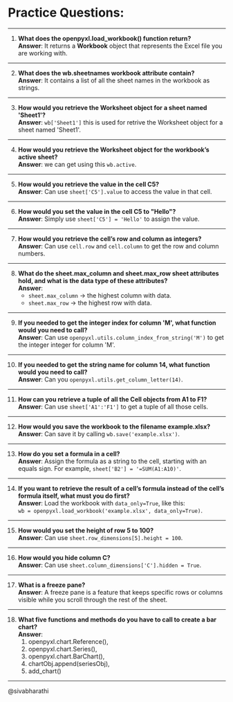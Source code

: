 # Practice Questions:

---

1. **What does the openpyxl.load_workbook() function return?**  
   **Answer**: It returns a **Workbook** object that represents the Excel file you are working with.

---

2. **What does the wb.sheetnames workbook attribute contain?**  
   **Answer**: It contains a list of all the sheet names in the workbook as strings.

---

3. **How would you retrieve the Worksheet object for a sheet named 'Sheet1'?**  
   **Answer**:  `wb['Sheet1']` this is used for retrive the Worksheet object for a sheet named 'Sheet1'.         

---

4. **How would you retrieve the Worksheet object for the workbook’s active sheet?**  
   **Answer**: we can get using this `wb.active`.

---

5. **How would you retrieve the value in the cell C5?**  
   **Answer**: Can use `sheet['C5'].value` to access the value in that cell.

---

6. **How would you set the value in the cell C5 to "Hello"?**  
   **Answer**: Simply use `sheet['C5'] = 'Hello'` to assign the value.

---

7. **How would you retrieve the cell’s row and column as integers?**  
   **Answer**: Can use `cell.row` and `cell.column` to get the row and column numbers.

---

8. **What do the sheet.max_column and sheet.max_row sheet attributes hold, and what is the data type of these attributes?**  
   **Answer**:  
   - `sheet.max_column` -> the highest column with data.  
   - `sheet.max_row` -> the highest row with data.  
   

---

9. **If you needed to get the integer index for column 'M', what function would you need to call?**  
   **Answer**: Can use `openpyxl.utils.column_index_from_string('M')` to get the integer integer for column 'M'.

---

10. **If you needed to get the string name for column 14, what function would you need to call?**  
    **Answer**: Can you `openpyxl.utils.get_column_letter(14)`.

---

11. **How can you retrieve a tuple of all the Cell objects from A1 to F1?**  
    **Answer**: Can use `sheet['A1':'F1']` to get a tuple of all those cells.

---

12. **How would you save the workbook to the filename example.xlsx?**  
    **Answer**: Can save it by calling `wb.save('example.xlsx')`.

---

13. **How do you set a formula in a cell?**  
    **Answer**: Assign the formula as a string to the cell, starting with an equals sign. For example, `sheet['B2'] = '=SUM(A1:A10)'`.

---

14. **If you want to retrieve the result of a cell’s formula instead of the cell’s formula itself, what must you do first?**  
    **Answer**: Load the workbook with `data_only=True`, like this:  
    `wb = openpyxl.load_workbook('example.xlsx', data_only=True)`.

---

15. **How would you set the height of row 5 to 100?**  
    **Answer**: Can use `sheet.row_dimensions[5].height = 100`.

---

16. **How would you hide column C?**  
    **Answer**: Can use `sheet.column_dimensions['C'].hidden = True`.

---

17. **What is a freeze pane?**  
    **Answer**: A freeze pane is a feature that keeps specific rows or columns visible while you scroll through the rest of the sheet.

---

18. **What five functions and methods do you have to call to create a bar chart?**  
    **Answer**:
    1. openpyxl.chart.Reference(),
    2. openpyxl.chart.Series(), 
    3. openpyxl.chart.BarChart(),
    4. chartObj.append(seriesObj),
    5. add_chart()

--- 

@sivabharathi
